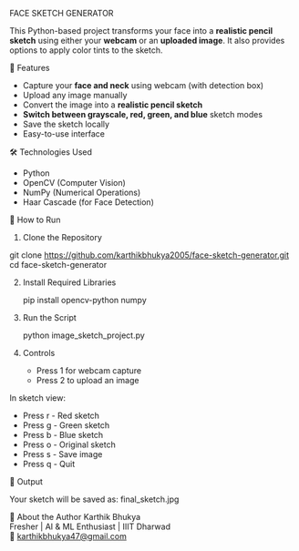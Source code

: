 FACE SKETCH GENERATOR

This Python-based project transforms your face into a **realistic pencil sketch** using either your **webcam** or an **uploaded image**. It also provides options to apply color tints to the sketch.

📸 Features

- Capture your **face and neck** using webcam (with detection box)
- Upload any image manually
- Convert the image into a **realistic pencil sketch**
- **Switch between grayscale, red, green, and blue** sketch modes
- Save the sketch locally
- Easy-to-use interface

🛠️ Technologies Used

- Python
- OpenCV (Computer Vision)
- NumPy (Numerical Operations)
- Haar Cascade (for Face Detection)

🚀 How to Run

1. Clone the Repository

git clone https://github.com/karthikbhukya2005/face-sketch-generator.git<br>
cd face-sketch-generator

2. Install Required Libraries

    pip install opencv-python numpy

4. Run the Script

    python image_sketch_project.py

5. Controls
   
   - Press 1 for webcam capture<br>
   - Press 2 to upload an image<br>

In sketch view:<br>

   - Press r - Red sketch<br>
   - Press g - Green sketch<br>
   - Press b - Blue sketch<br>
   - Press o - Original sketch<br>
   - Press s - Save image<br>
   - Press q - Quit<br>

📂 Output

Your sketch will be saved as:
final_sketch.jpg

🤖 About the Author
Karthik Bhukya<br>
Fresher | AI & ML Enthusiast | IIIT Dharwad<br>
📧 karthikbhukya47@gmail.com
